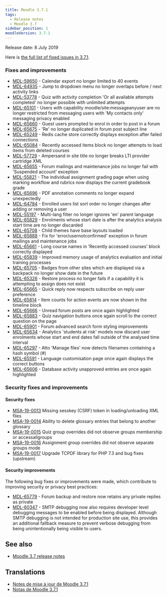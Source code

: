 ```yaml
---
title: Moodle 3.7.1
tags:
  - Release notes
  - Moodle 3.7
sidebar_position: 1
moodleVersion: 3.7.1
---
```

Release date: 8 July 2019

Here is [the full list of fixed issues in 3.7.1](https://tracker.moodle.org/secure/IssueNavigator!executeAdvanced.jspa?jqlQuery=project+%3D+mdl+AND+resolution+%3D+fixed+AND+fixVersion+in+%28%223.7.1%22%29+ORDER+BY+priority+DESC&runQuery=true&clear=true).

### Fixes and improvements

- [MDL-59650](https://tracker.moodle.org/browse/MDL-59650) - Calendar export no longer limited to 40 events
- [MDL-64935](https://tracker.moodle.org/browse/MDL-64935) - Jump to dropdown menu no longer overlaps before / next activity links
- [MDL-53778](https://tracker.moodle.org/browse/MDL-53778) - Quiz with activity completion 'Or all available attempts completed' no longer possible with unlimited attempts
- [MDL-65101](https://tracker.moodle.org/browse/MDL-65101) - Users with capability moodle/site:messageanyuser are no longer restricted from messaging users with 'My contacts only' messaging privacy enabled
- [MDL-65660](https://tracker.moodle.org/browse/MDL-65660) - Guest users prompted to enrol in order to post in a forum
- [MDL-65675](https://tracker.moodle.org/browse/MDL-65675) - 'Re' no longer duplicated in forum post subject line
- [MDL-65249](https://tracker.moodle.org/browse/MDL-65249) - Redis cache store correctly displays exception after failed connections
- [MDL-65084](https://tracker.moodle.org/browse/MDL-65084) - Recently accessed items block no longer attempts to load items from deleted courses
- [MDL-57729](https://tracker.moodle.org/browse/MDL-57729) - Ampersand in site title no longer breaks LTI provider cartridge XML
- [MDL-65655](https://tracker.moodle.org/browse/MDL-65655) - Forum mailings and maintenance jobs no longer fail with 'Suspended account' exception
- [MDL-55821](https://tracker.moodle.org/browse/MDL-55821) - The individual assignment grading page when using marking workflow and rubrics now displays the current gradebook grade
- [MDL-65696](https://tracker.moodle.org/browse/MDL-65696) - PDF annotation comments no longer expand unexpectedly
- [MDL-64784](https://tracker.moodle.org/browse/MDL-64784) - Enrolled users list sort order no longer changes after adding or removing a user
- [MDL-55197](https://tracker.moodle.org/browse/MDL-55197) - Multi-lang filter no longer ignores 'en' parent language
- [MDL-65829](https://tracker.moodle.org/browse/MDL-65829) - Enrolments whose start date is after the analytics analysis start time are no longer discarded
- [MDL-65708](https://tracker.moodle.org/browse/MDL-65708) - Child themes have base layouts loaded
- [MDL-65888](https://tracker.moodle.org/browse/MDL-65888) - Fix for 'error/usernotconfirmed' exception in forum mailings and maintenance jobs
- [MDL-65661](https://tracker.moodle.org/browse/MDL-65661) - Long course names in 'Recently accessed courses' block correctly displayed
- [MDL-65839](https://tracker.moodle.org/browse/MDL-65839) - Improved memory usage of analytics evaluation and initial training processes
- [MDL-65705](https://tracker.moodle.org/browse/MDL-65705) - Badges from other sites which are displayed via a backpack no longer show date in the future
- [MDL-65326](https://tracker.moodle.org/browse/MDL-65326) - Restore process no longer fails if a capability it is attempting to assign does not exist
- [MDL-65665](https://tracker.moodle.org/browse/MDL-65665) - Quick reply now respects subscribe on reply user preference
- [MDL-65814](https://tracker.moodle.org/browse/MDL-65814) - Item counts for action events are now shown in the timeline block
- [MDL-65666](https://tracker.moodle.org/browse/MDL-65666) - Unread forum posts are once again highlighted
- [MDL-65883](https://tracker.moodle.org/browse/MDL-65883) - Quiz navigation buttons once again scroll to the correct question on the page
- [MDL-65901](https://tracker.moodle.org/browse/MDL-65901) - Forum advanced search form styling improvements
- [MDL-65634](https://tracker.moodle.org/browse/MDL-65634) - Analytics 'students at risk' models now discard user enrolments whose start and end dates fall outside of the analysed time interval
- [MDL-65297](https://tracker.moodle.org/browse/MDL-65297) - Atto 'Manage files' now detects filenames containing a hash symbol (#)
- [MDL-65591](https://tracker.moodle.org/browse/MDL-65591) - Language customisation page once again displays the correct buttons
- [MDL-65606](https://tracker.moodle.org/browse/MDL-65606) - Database activity unapproved entries are once again highlighted

### Security fixes and improvements

#### Security fixes

- [MSA-19-0013](https://moodle.org/mod/forum/discuss.php?d=388567) Missing sesskey (CSRF) token in loading/unloading XML files
- [MSA-19-0014](https://moodle.org/mod/forum/discuss.php?d=388568) Ability to delete glossary entries that belong to another glossary
- [MSA-19-0015](https://moodle.org/mod/forum/discuss.php?d=388569) Quiz group overrides did not observe groups membership or accessallgroups
- [MSA-19-0016](https://moodle.org/mod/forum/discuss.php?d=388570) Assignment group overrides did not observe separate groups mode
- [MSA-19-0017](https://moodle.org/mod/forum/discuss.php?d=388571) Upgrade TCPDF library for PHP 7.3 and bug fixes (upstream)

#### Security improvements

The following bug fixes or improvements were made, which contribute to improving security or privacy best practices:

- [MDL-65779](https://tracker.moodle.org/browse/MDL-65779) - Forum backup and restore now retains any private replies as private
- [MDL-60347](https://tracker.moodle.org/browse/MDL-60347) - SMTP debugging now also requires developer level debugging messages to be enabled before being displayed. Although SMTP debugging is not intended for production site use, this provides an additional fallback measure to prevent verbose debugging from being unintentionally being visible to users.

## See also

- [Moodle 3.7 release notes](/general/releases/3.7)

## Translations

- [Notes de mise à jour de Moodle 3.7.1](https://docs.moodle.org/fr/Notes_de_mise_à_jour_de_Moodle_3.7.1)
- [Notas de Moodle 3.7.1](https://docs.moodle.org/es/Notas_de_Moodle_3.7.1)
